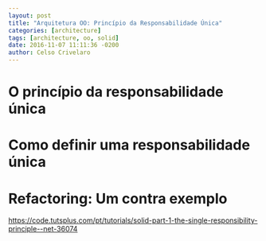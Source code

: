 ```yaml
---
layout: post
title: "Arquitetura OO: Princípio da Responsabilidade Única"
categories: [architecture]
tags: [architecture, oo, solid]
date: 2016-11-07 11:11:36 -0200
author: Celso Crivelaro
---
```


# O princípio da responsabilidade única

# Como definir uma responsabilidade única

# Refactoring: Um contra exemplo


https://code.tutsplus.com/pt/tutorials/solid-part-1-the-single-responsibility-principle--net-36074

